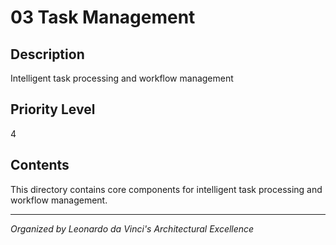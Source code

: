 # 03 Task Management

## Description
Intelligent task processing and workflow management

## Priority Level
4

## Contents
This directory contains core components for intelligent task processing and workflow management.

---
*Organized by Leonardo da Vinci's Architectural Excellence*
